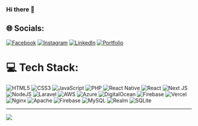 ### Hi there 👋

<!--
**try333/try333** is a ✨ _special_ ✨ repository because its `README.md` (this file) appears on your GitHub profile.

Here are some ideas to get you started:

- 🔭 I’m currently working on ...
- 🌱 I’m currently learning ...
- 👯 I’m looking to collaborate on ...
- 🤔 I’m looking for help with ...
- 💬 Ask me about ...
- 📫 How to reach me: ...
- 😄 Pronouns: ...
- ⚡ Fun fact: ...
-->

## 🌐 Socials:
[![Facebook](https://img.shields.io/badge/Facebook-%231877F2.svg?logo=Facebook&logoColor=white)](https://facebook.com/adhy.zzz) [![Instagram](https://img.shields.io/badge/Instagram-%23E4405F.svg?logo=Instagram&logoColor=white)](https://instagram.com/try33e) [![LinkedIn](https://img.shields.io/badge/LinkedIn-%230077B5.svg?logo=linkedin&logoColor=white)](https://linkedin.com/in/try333) [![Portfolio](https://img.shields.io/badge/portfolio?style=flat&logo=dependabot&label=Web%20Portfolio&link=try333.vercel.app)](https://try333.vercel.app)

# 💻 Tech Stack:
![HTML5](https://img.shields.io/badge/html5-%23E34F26.svg?style=flat&logo=html5&logoColor=white) ![CSS3](https://img.shields.io/badge/css3-%231572B6.svg?style=flat&logo=css3&logoColor=white) ![JavaScript](https://img.shields.io/badge/javascript-%23323330.svg?style=flat&logo=javascript&logoColor=%23F7DF1E) ![PHP](https://img.shields.io/badge/php-%23777BB4.svg?style=flat&logo=php&logoColor=white) ![React Native](https://img.shields.io/badge/react_native-%2320232a.svg?style=flat&logo=react&logoColor=%2361DAFB) ![React](https://img.shields.io/badge/react-%2320232a.svg?style=flat&logo=react&logoColor=%2361DAFB) ![Next JS](https://img.shields.io/badge/Next-black?style=for-the-badge&logo=next.js&logoColor=white) ![NodeJS](https://img.shields.io/badge/node.js-6DA55F?style=for-the-badge&logo=node.js&logoColor=white) ![Laravel](https://img.shields.io/badge/laravel-%23FF2D20.svg?style=for-the-badge&logo=laravel&logoColor=white) ![AWS](https://img.shields.io/badge/AWS-%23FF9900.svg?style=flat&logo=amazon-aws&logoColor=white) ![Azure](https://img.shields.io/badge/azure-%230072C6.svg?style=flat&logo=microsoftazure&logoColor=white) ![DigitalOcean](https://img.shields.io/badge/DigitalOcean-%230167ff.svg?style=flat&logo=digitalOcean&logoColor=white) ![Firebase](https://img.shields.io/badge/firebase-%23039BE5.svg?style=flat&logo=firebase) ![Vercel](https://img.shields.io/badge/vercel-%23000000.svg?style=flat&logo=vercel&logoColor=white) ![Nginx](https://img.shields.io/badge/nginx-%23009639.svg?style=flat&logo=nginx&logoColor=white) ![Apache](https://img.shields.io/badge/apache-%23D42029.svg?style=flat&logo=apache&logoColor=white) ![Firebase](https://img.shields.io/badge/Firebase-039BE5?style=flat&logo=Firebase&logoColor=white) ![MySQL](https://img.shields.io/badge/mysql-%2300000f.svg?style=flat&logo=mysql&logoColor=white) ![Realm](https://img.shields.io/badge/Realm-39477F?style=flat&logo=realm&logoColor=white) ![SQLite](https://img.shields.io/badge/sqlite-%2307405e.svg?style=flat&logo=sqlite&logoColor=white)

<!--  ![](https://github-readme-stats.vercel.app/api/top-langs/?username=try333&theme=dark&hide_border=false&include_all_commits=true&count_private=true&layout=compact) -->

---
[![](https://visitcount.itsvg.in/api?id=try333&label=Profile%20Views&pretty=false)](https://visitcount.itsvg.in)

<!-- Proudly created with GPRM ( https://gprm.itsvg.in ) -->
